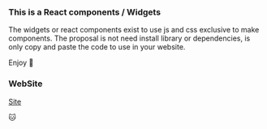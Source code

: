 ### This is a React components / Widgets 

The widgets or react components exist to use js and css exclusive to make components. 
The proposal is not need install library or dependencies, is only copy and paste the code to use in your website.

Enjoy 🤝

### WebSite
[Site](react-components-iota.vercel.app)

🐱